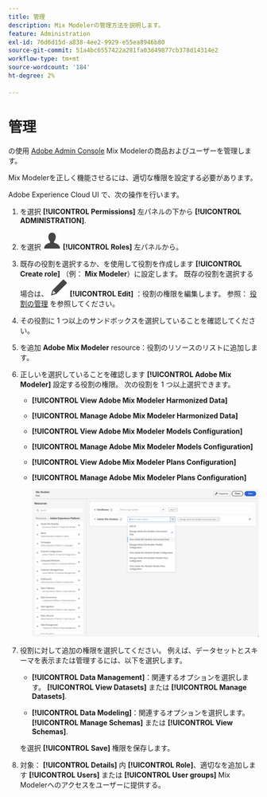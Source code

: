 ```yaml
---
title: 管理
description: Mix Modelerの管理方法を説明します。
feature: Administration
exl-id: 76d6d15d-a838-4ee2-9929-e55ea8946b80
source-git-commit: 51a4bc6557422a281fa03d49877cb378d14314e2
workflow-type: tm+mt
source-wordcount: '184'
ht-degree: 2%

---
```


# 管理

の使用 [Adobe Admin Console](https://helpx.adobe.com/jp/enterprise/using/admin-console.html) Mix Modelerの商品およびユーザーを管理します。

Mix Modelerを正しく機能させるには、適切な権限を設定する必要があります。

Adobe Experience Cloud UI で、次の操作を行います。

1. を選択 **[!UICONTROL Permissions]** 左パネルの下から **[!UICONTROL ADMINISTRATION]**.

1. を選択 ![人物](assets/icons/User.svg) **[!UICONTROL Roles]** 左パネルから。

1. 既存の役割を選択するか、を使用して役割を作成します **[!UICONTROL Create role]** （例： **Mix Modeler**）に設定します。 既存の役割を選択する場合は、 ![編集](assets/icons/Edit.svg) **[!UICONTROL Edit]** ：役割の権限を編集します。 参照： [役割の管理](https://helpx.adobe.com/jp/enterprise/using/admin-console.html) を参照してください。

1. その役割に 1 つ以上のサンドボックスを選択していることを確認してください。

1. を追加 **Adobe Mix Modeler** resource：役割のリソースのリストに追加します。

1. 正しいを選択していることを確認します **[!UICONTROL Adobe Mix Modeler]** 設定する役割の権限。 次の役割を 1 つ以上選択できます。

   - **[!UICONTROL View Adobe Mix Modeler Harmonized Data]**
   - **[!UICONTROL Manage Adobe Mix Modeler Harmonized Data]**
   - **[!UICONTROL View Adobe Mix Modeler Models Configuration]**
   - **[!UICONTROL Manage Adobe Mix Modeler Models Configuration]**
   - **[!UICONTROL View Adobe Mix Modeler Plans Configuration]**
   - **[!UICONTROL Manage Adobe Mix Modeler Plans Configuration]**

     ![MIX MODELER RBAC](assets/mix-modeler-rbac.png)


1. 役割に対して追加の権限を選択してください。 例えば、データセットとスキーマを表示または管理するには、以下を選択します。

   - **[!UICONTROL Data Management]**：関連するオプションを選択します。 **[!UICONTROL View Datasets]** または **[!UICONTROL Manage Datasets]**.

   - **[!UICONTROL Data Modeling]**：関連するオプションを選択します。 **[!UICONTROL Manage Schemas]** または **[!UICONTROL View Schemas]**.

   <!--
    * **[!UICONTROL Data Governance]**: ensure you select **[!UICONTROL View User Activity Log]** and **[!UICONTROL View Data Usage Policies]**.
    -->

   <!--![Permissions](assets/permissions-including-privacy.png)-->

   を選択 **[!UICONTROL Save]** 権限を保存します。

1. 対象： **[!UICONTROL Details]** 内 **[!UICONTROL Role]**、適切なを追加します **[!UICONTROL Users]** または **[!UICONTROL User groups]** Mix Modelerへのアクセスをユーザーに提供する。
